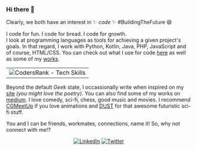 ### Hi there 👋

Clearly, we both have an interest in ✨ _code_ ✨ #BuildingTheFuture 😄

I code for fun. I code for bread. I code for growth.<br>
I look at programming languages as tools for achieving a given project's goals. In that regard, I work with Python, Kotlin, Java, PHP, JavaScript and of course, HTML/CSS. You can check out what I use for code [here](https://rwothoromo.wordpress.com/2020/05/29/uses/) as well as some of my [works](https://rwothoromo.wordpress.com/2020/04/23/professional-bio/).

<table>
  
  <!--
  <tr>
    <td colspan="3">
      <img src="https://cr-ss-service.azurewebsites.net/api/ScreenShot?widget=summary&username=rwothoromo" alt="CodersRank - Summary"/>
    </td>
  </tr>
  -->
  
  <!--
  <tr>
    <td colspan="2">
      <img src="https://github-readme-stats.vercel.app/api?username=rwothoromo&count_private=true&show_icons=true&theme=vision-friendly-dark" alt="GitHub Stats"/>
    </td>
    <td colspan="1">
      <img src="https://github-readme-stats.vercel.app/api/top-langs/?username=rwothoromo&layout=compact&langs_count=7&theme=vision-friendly-dark" alt="Most Used Languages"/>
    </td>
  </tr>
  -->
  <tr>
    <td colspan="3">
      <img src="https://cr-skills-chart-widget.azurewebsites.net/api/api?username=rwothoromo&height=100&skills=java&skills=kotlin&skills=python&skills=php&skills=javascript" alt="CodersRank - Tech Skills"/>
    </td>
  </tr>
</table>


Beyond the default _Geek_ state, I occassionally write when inspired on my [site](https://rwothoromo.wordpress.com) _(you might love the poetry)_. You can also find some of my works on [medium](https://medium.com/@rwothoromo). I love comedy, sci-fi, chess, good music and movies. I recommend [CGMeetUp](https://www.youtube.com/user/CGMeetUp) if you love animations and [DUST](https://www.youtube.com/channel/UC7sDT8jZ76VLV1u__krUutA) for that awesome futuristic sci-fi stuff.

You and I can be friends, workmates, connections, name it! So, why not connect with me!?

<p align="center">
  <a href="https://www.linkedin.com/in/rwothoromoelaijah/"><img src="https://img.shields.io/badge/linkedin-%230077B5.svg?&style=for-the-badge&logo=linkedin&logoColor=white" alt="LinkedIn"/></a>
  <a href="https://twitter.com/rwothoromo"><img src="https://img.shields.io/badge/twitter-%231DA1F2.svg?&style=for-the-badge&logo=twitter&logoColor=white" alt="Twitter"/></a>
</p>

<!--
**Rwothoromo/Rwothoromo** is a ✨ _special_ ✨ repository because its `README.md` (this file) appears on your GitHub profile.

Here are some ideas to get you started:

- 🔭 I’m currently working on ...
- 🌱 I’m currently learning ...
- 👯 I’m looking to collaborate on ...
- 🤔 I’m looking for help with ...
- 💬 Ask me about ...
- 📫 How to reach me: ...
- 😄 Pronouns: ...
- ⚡ Fun fact: ...
-->
